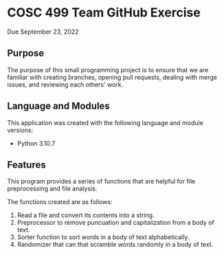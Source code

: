 # COSC 499 Team GitHub Exercise

Due September 23, 2022

## Purpose

The purpose of this small programming project is to ensure that we are familiar with creating branches, opening pull requests, dealing with merge issues, and reviewing each others' work.

## Language and Modules

This application was created with the following language and module versions:

- Python 3.10.7

## Features

This program provides a series of functions that are helpful for file preprocessing and file analysis.

The functions created are as follows:

1. Read a file and convert its contents into a string.
2. Preprocessor to remove puncuation and capitalization from a body of text.
3. Sorter function to sort words in a body  of text alphabetically.
4. Randomizer that can that scramble words randomly in a body of text.